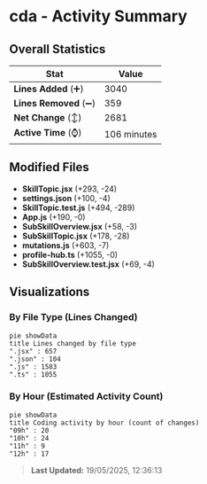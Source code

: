 # cda - Activity Summary 

## Overall Statistics

| Stat                   | Value                                                             |
| ---------------------- | ----------------------------------------------------------------- |
| **Lines Added** (➕)   | 3040                                          |
| **Lines Removed** (➖) | 359                                        |
| **Net Change** (↕)    | 2681                |
| **Active Time** (⌚)   | 106 minutes |


## Modified Files
- **SkillTopic.jsx** (+293, -24)
- **settings.json** (+100, -4)
- **SkillTopic.test.js** (+494, -289)
- **App.js** (+190, -0)
- **SubSkillOverview.jsx** (+58, -3)
- **SubSkillTopic.jsx** (+178, -28)
- **mutations.js** (+603, -7)
- **profile-hub.ts** (+1055, -0)
- **SubSkillOverview.test.jsx** (+69, -4)

## Visualizations

### By File Type (Lines Changed)

```mermaid
pie showData
title Lines changed by file type
".jsx" : 657
".json" : 104
".js" : 1583
".ts" : 1055
```

### By Hour (Estimated Activity Count)

```mermaid
pie showData
title Coding activity by hour (count of changes)
"09h" : 20
"10h" : 24
"11h" : 9
"12h" : 17
```


> **Last Updated:** 19/05/2025, 12:36:13